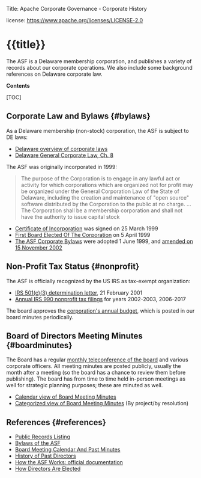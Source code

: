 Title: Apache Corporate Governance - Corporate History

license: https://www.apache.org/licenses/LICENSE-2.0

# {{title}}

The ASF is a Delaware membership corporation, and publishes a variety 
of records about our corporate operations.  We also include some background 
references on Delaware corporate law.

**Contents**

[TOC]

## Corporate Law and Bylaws  {#bylaws}

As a Delaware membership (non-stock) corporation, the ASF is subject to DE laws:

* [Delaware overview of corporate laws](https://corplaw.delaware.gov/delawares-general-corporation-law/)
* [Delaware General Corporate Law, Ch. 8](http://delcode.delaware.gov/title8/c001/index.shtml)

The ASF was originally incorporated in 1999:

> The purpose of the Corporation is to engage in any lawful act or activity for which corporations which are organized not for profit may be organized under the General Corporation Law of the State of Delaware, including the creation and maintenance of "open source" software distributed by the Corporation to the public at no charge. ... The Corporation shall be a membership corporation and shall not have the authority to issue capital stock 

* [Certificate of Incorporation](/foundation/records/certificate.html) was signed on 25 March 1999
* [First Board Elected Of The Corporation](/foundation/records/incorporator.html) on 5 April 1999
* [The ASF Corporate Bylaws](/foundation/bylaws.html) were adopted 1 June 1999, and [amended on 15 November 2002](https://whimsy.apache.org/board/minutes/Bylaws.html)

## Non-Profit Tax Status  {#nonprofit}

The ASF is officially recognized by the US IRS as tax-exempt organization:

* [IRS 501(c)(3) determination letter](/foundation/records/ASF-501c3.pdf), 21 February 2001
* [Annual IRS 990 nonprofit tax filings](/foundation/records/#irs) for years 2002-2003, 2006-2017

The board approves the [corporation's annual budget](https://whimsy.apache.org/board/minutes/Budget.html), which is posted in our board minutes periodically.

## Board of Directors Meeting Minutes  {#boardminutes}

The Board has a regular [monthly teleconference of the board](/foundation/governance/board#meetings) and various corporate officers.
All meeting minutes are posted publicly, usually the month after a meeting (so the board has 
a chance to review them before publishing).  The board has from time to time held 
in-person meetings as well for strategic planning purposes; these are minuted as well.

* [Calendar view of Board Meeting Minutes](/foundation/board/calendar.html)
* [Categorized view of Board Meeting Minutes](https://whimsy.apache.org/board/minutes/) (By project/by resolution)


## References  {#references}

* [Public Records Listing](/foundation/records/)
* [Bylaws of the ASF](/foundation/bylaws.html)
* [Board Meeting Calendar And Past Minutes](/foundation/board/calendar.html)
* [History of Past Directors](http://communityovercode.com/faq/asf-board/)
* [How the ASF Works: official documentation](/foundation/how-it-works.html)
* [How Directors Are Elected](/foundation/governance/meetings#boardvoting)
